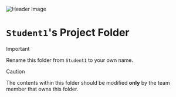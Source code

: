 ![Header Image](https://github.com/ee209-2020class/ee209-2020class.github.io/blob/master/ExtraInfo/logo.png)

# `Student1`'s Project Folder

> [!IMPORTANT]
> Rename this folder from `Student1` to your own name.

> [!CAUTION]
> The contents within this folder should be modified **only** by the team member that owns this folder.